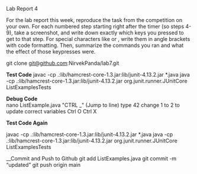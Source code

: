 Lab Report 4

For the lab report this week, reproduce the task from the competition on your own. For each numbered step starting right after the timer (so steps 4-9), take a screenshot, and write down exactly which keys you pressed to get to that step. For special characters like <enter> or <tab>, write them in angle brackets with code formatting. Then, summarize the commands you ran and what the effect of those keypresses were.

git clone git@github.com:NirvekPanda/lab7.git

__Test Code__
javac -cp .:lib/hamcrest-core-1.3.jar:lib/junit-4.13.2.jar *.java
java -cp .:lib/hamcrest-core-1.3.jar:lib/junit-4.13.2.jar org.junit.runner.JUnitCore ListExamplesTests

__Debug Code__    
nano ListExample.java 
    "CTRL _" (Jump to line)
    type 42
    change 1 to 2 to update correct variables
Ctrl O
Ctrl X
    
__Test Code Again__

javac -cp .:lib/hamcrest-core-1.3.jar:lib/junit-4.13.2.jar *.java
java -cp .:lib/hamcrest-core-1.3.jar:lib/junit-4.13.2.jar org.junit.runner.JUnitCore ListExamplesTests

__Commit and Push to Github
git add ListExamples.java
git commit -m “updated”
git push origin main

